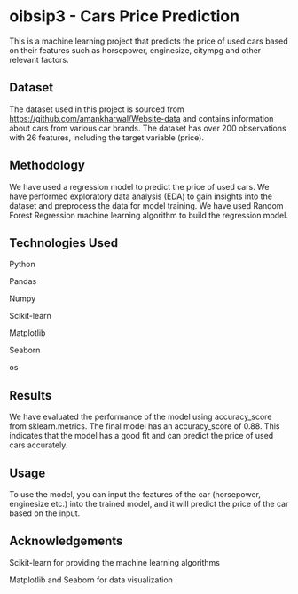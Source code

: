 # oibsip3 - Cars Price Prediction
This is a machine learning project that predicts the price of used cars based on their features such as horsepower, enginesize, citympg and other relevant factors.

## Dataset
The dataset used in this project is sourced from https://github.com/amankharwal/Website-data and contains information about cars from various car brands. The dataset has over 200 observations with 26 features, including the target variable (price).

## Methodology
We have used a regression model to predict the price of used cars. We have performed exploratory data analysis (EDA) to gain insights into the dataset and preprocess the data for model training. We have used Random Forest Regression machine learning algorithm to build the regression model.

## Technologies Used
Python

Pandas

Numpy

Scikit-learn

Matplotlib

Seaborn

os

## Results
We have evaluated the performance of the model using accuracy_score from sklearn.metrics. The final model has an accuracy_score of 0.88. This indicates that the model has a good fit and can predict the price of used cars accurately.

## Usage
To use the model, you can input the features of the car (horsepower, enginesize etc.) into the trained model, and it will predict the price of the car based on the input.

## Acknowledgements
Scikit-learn for providing the machine learning algorithms

Matplotlib and Seaborn for data visualization
